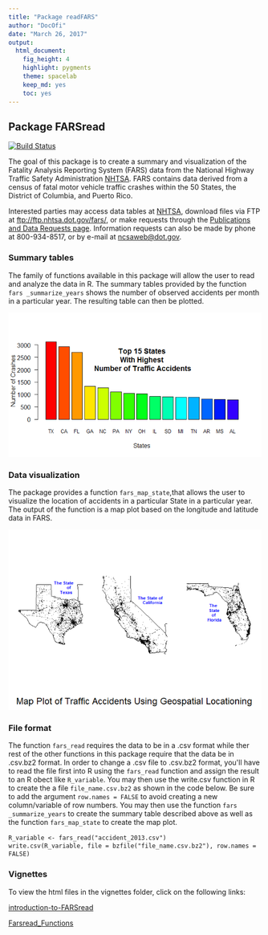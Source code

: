 ```yaml
---
title: "Package readFARS"
author: "DocOfi"
date: "March 26, 2017"
output: 
  html_document: 
    fig_height: 4
    highlight: pygments
    theme: spacelab
    keep_md: yes
    toc: yes
---
```



## Package FARSread

[![Build Status](https://travis-ci.org/DocOfi/FARSread-Package.svg?branch=master)](https://travis-ci.org/DocOfi/FARSread-Package)

The goal of this package is to create a summary and visualization of the Fatality Analysis Reporting System (FARS) data from the National Highway Traffic Safety Administration [NHTSA](www-fars.nhtsa.dot.gov/Main/index.aspx). FARS contains data derived from a census of fatal motor vehicle traffic crashes within the 50 States, the District of Columbia, and Puerto Rico. 

Interested parties may access data tables at [NHTSA](www-fars.nhtsa.dot.gov/Main/index.aspx), download files via FTP at ftp://ftp.nhtsa.dot.gov/fars/, or make requests through the [Publications and Data Requests page](www-nrd.nhtsa.dot.gov/Cats/Index.aspx). Information requests can also be made by phone at 800-934-8517, or by e-mail at ncsaweb@dot.gov. 

### Summary tables

The family of functions available in this package will allow the user to read and analyze the data in R. The summary tables provided by the function `fars _summarize_years` shows the number of observed accidents per month in a particular year. The resulting table can then be plotted.


![](mostAcc.png)


### Data visualization

The package provides a function `fars_map_state`,that allows the user to visualize the location of accidents in a particular State in a particular year.  The output of the function is a map plot based on the longitude and latitude data in FARS.


![](mostAccStates.png)


### File format

The function `fars_read` requires the data to be in a .csv format while ther rest of the other functions in this package require that the data be in .csv.bz2 format. In order to change a .csv file to .csv.bz2 format, you'll have to read the file first into R using the `fars_read` function and assign the result to an R obect like `R_variable`. You may then use the write.csv function in R to create the a file `file_name.csv.bz2` as shown in the code below. Be sure to add the argument `row.names = FALSE` to avoid creating a new column/variable of row numbers. You may then use the function `fars _summarize_years` to create the summary table described above as well as the function `fars_map_state` to create the map plot.

```
R_variable <- fars_read("accident_2013.csv")
write.csv(R_variable, file = bzfile("file_name.csv.bz2"), row.names = FALSE)

```
### Vignettes

To view the html files in the vignettes folder, click on the following links:

[introduction-to-FARSread](https://htmlpreview.github.io/?https://github.com/DocOfi/FARSread-Package/blob/master/vignettes/introduction-to-readfars.html)       


[Farsread_Functions](https://htmlpreview.github.io/?https://github.com/DocOfi/FARSread-Package/blob/master/vignettes/functions-readfars.html)

